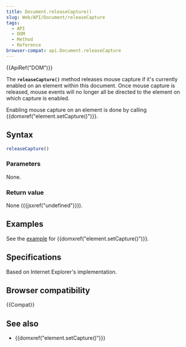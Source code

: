```yaml
---
title: Document.releaseCapture()
slug: Web/API/Document/releaseCapture
tags:
  - API
  - DOM
  - Method
  - Reference
browser-compat: api.Document.releaseCapture
---
```

{{ApiRef("DOM")}}

The **`releaseCapture()`** method releases mouse capture if
it's currently enabled on an element within this document.
Once mouse capture is released, mouse events will no longer all be directed to the element on which capture is enabled.

Enabling mouse capture on an element is done by calling {{domxref("element.setCapture()")}}.

## Syntax

```js
releaseCapture()
```

### Parameters

None.

### Return value

None ({{jsxref("undefined")}}).

## Examples

See the [example](/en-US/docs/Web/API/Element/setCapture#example) for
{{domxref("element.setCapture()")}}.

## Specifications

Based on Internet Explorer's implementation.

## Browser compatibility

{{Compat}}

## See also

- {{domxref("element.setCapture()")}}
